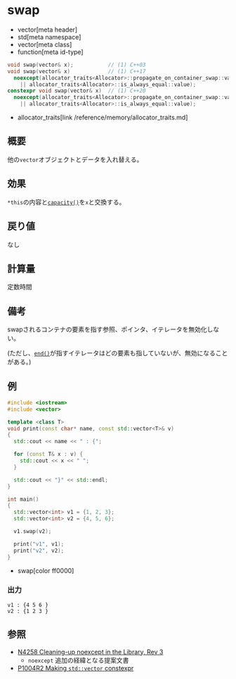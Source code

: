 # swap
* vector[meta header]
* std[meta namespace]
* vector[meta class]
* function[meta id-type]

```cpp
void swap(vector& x);           // (1) C++03
void swap(vector& x)            // (1) C++17
  noexcept(allocator_traits<Allocator>::propagate_on_container_swap::value 
    || allocator_traits<Allocator>::is_always_equal::value);
constexpr void swap(vector& x)  // (1) C++20
  noexcept(allocator_traits<Allocator>::propagate_on_container_swap::value 
    || allocator_traits<Allocator>::is_always_equal::value);
```
* allocator_traits[link /reference/memory/allocator_traits.md]

## 概要
他の`vector`オブジェクトとデータを入れ替える。


## 効果
`*this`の内容と[`capacity()`](capacity.md)を`x`と交換する。


## 戻り値
なし


## 計算量
定数時間


## 備考
swapされるコンテナの要素を指す参照、ポインタ、イテレータを無効化しない。

(ただし、[`end()`](end.md)が指すイテレータはどの要素も指していないが、無効になることがある。)


## 例
```cpp example
#include <iostream>
#include <vector>

template <class T>
void print(const char* name, const std::vector<T>& v)
{
  std::cout << name << " : {";

  for (const T& x : v) {
    std::cout << x << " ";
  }

  std::cout << "}" << std::endl;
}

int main()
{
  std::vector<int> v1 = {1, 2, 3};
  std::vector<int> v2 = {4, 5, 6};

  v1.swap(v2);

  print("v1", v1);
  print("v2", v2);
}
```
* swap[color ff0000]

### 出力
```
v1 : {4 5 6 }
v2 : {1 2 3 }
```

## 参照
- [N4258 Cleaning-up noexcept in the Library, Rev 3](http://www.open-std.org/jtc1/sc22/wg21/docs/papers/2014/n4258.pdf)
    - `noexcept` 追加の経緯となる提案文書
- [P1004R2 Making `std::vector` constexpr](https://www.open-std.org/jtc1/sc22/wg21/docs/papers/2019/p1004r2.pdf)

